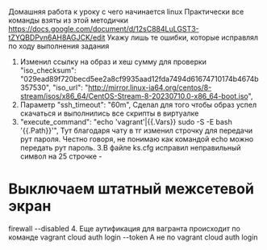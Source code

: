 Домашняя работа к уроку с чего начинается linux
Практически все команды взяты из этой методички https://docs.google.com/document/d/12sC884LuLGST3-tZYQBDPvn6AH8AGJCK/edit
Укажу лишь те ошибки, которые исправлял по ходу выполнения задания 
1. Изменил ссылку на образ и хеш сумму для проверки 
"iso_checksum": "029ead89f720becd5ee2a8cf9935aad12fda7494d61674710174b4674b357530",
"iso_url": "http://mirror.linux-ia64.org/centos/8-stream/isos/x86_64/CentOS-Stream-8-20230710.0-x86_64-boot.iso",
2. Параметр "ssh_timeout": "60m",
Сделал для того чтобы образ успел скачаться и выполнились все скрипты в виртуалке
3. "execute_command": "echo 'vagrant'|{{.Vars}} sudo -S -E bash '{{.Path}}'",
Тут благодаря чату в тг изменил строчку для передачи рут пароля. Честно говоря, не понимаю как командой echo можно передать рут пароль.
3.В файле ks.cfg исправил неправильный символ на 25 строчке -  
# Выключаем штатный межсетевой экран
firewall --disabled
4. Еще аутификация для вагранта происходит по команде vagrant cloud auth login --token
А не по vagrant cloud auth login





